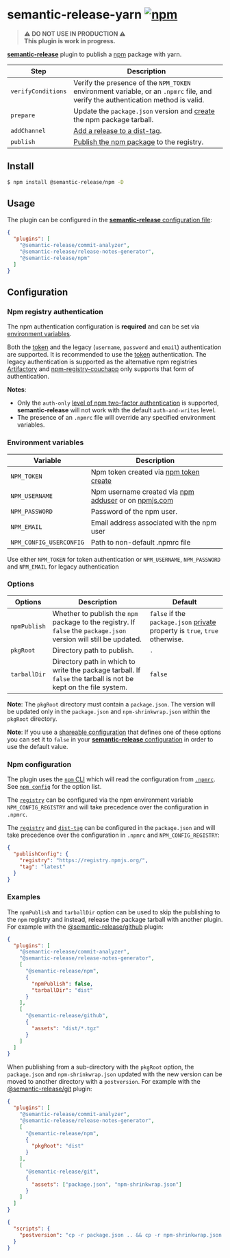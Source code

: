 # semantic-release-yarn [![npm](https://img.shields.io/npm/v/semantic-release-yarn)](https://www.npmjs.com/package/semantic-release-yarn)

> **⚠️ DO NOT USE IN PRODUCTION ⚠️**  
> **This plugin is work in progress.**

[**semantic-release**](https://github.com/semantic-release/semantic-release)
plugin to publish a [npm](https://www.npmjs.com) package with yarn.

| Step               | Description                                                                                                                      |
| ------------------ | -------------------------------------------------------------------------------------------------------------------------------- |
| `verifyConditions` | Verify the presence of the `NPM_TOKEN` environment variable, or an `.npmrc` file, and verify the authentication method is valid. |
| `prepare`          | Update the `package.json` version and [create](https://docs.npmjs.com/cli/pack) the npm package tarball.                         |
| `addChannel`       | [Add a release to a dist-tag](https://docs.npmjs.com/cli/dist-tag).                                                              |
| `publish`          | [Publish the npm package](https://docs.npmjs.com/cli/publish) to the registry.                                                   |

## Install

```bash
$ npm install @semantic-release/npm -D
```

## Usage

The plugin can be configured in the
[**semantic-release** configuration file](https://github.com/semantic-release/semantic-release/blob/master/docs/usage/configuration.md#configuration):

```json
{
  "plugins": [
    "@semantic-release/commit-analyzer",
    "@semantic-release/release-notes-generator",
    "@semantic-release/npm"
  ]
}
```

## Configuration

### Npm registry authentication

The npm authentication configuration is **required** and can be set via
[environment variables](#environment-variables).

Both the [token](https://docs.npmjs.com/getting-started/working_with_tokens) and
the legacy (`username`, `password` and `email`) authentication are supported. It
is recommended to use the
[token](https://docs.npmjs.com/getting-started/working_with_tokens)
authentication. The legacy authentication is supported as the alternative npm
registries [Artifactory](https://www.jfrog.com/open-source/#os-arti) and
[npm-registry-couchapp](https://github.com/npm/npm-registry-couchapp) only
supports that form of authentication.

**Notes**:

- Only the
  `auth-only` [level of npm two-factor authentication](https://docs.npmjs.com/getting-started/using-two-factor-authentication#levels-of-authentication)
  is supported, **semantic-release** will not work with the default
  `auth-and-writes` level.
- The presence of an `.npmrc` file will override any specified environment
  variables.

### Environment variables

| Variable                | Description                                                                                                                   |
| ----------------------- | ----------------------------------------------------------------------------------------------------------------------------- |
| `NPM_TOKEN`             | Npm token created via [npm token create](https://docs.npmjs.com/getting-started/working_with_tokens#how-to-create-new-tokens) |
| `NPM_USERNAME`          | Npm username created via [npm adduser](https://docs.npmjs.com/cli/adduser) or on [npmjs.com](https://www.npmjs.com)           |
| `NPM_PASSWORD`          | Password of the npm user.                                                                                                     |
| `NPM_EMAIL`             | Email address associated with the npm user                                                                                    |
| `NPM_CONFIG_USERCONFIG` | Path to non-default .npmrc file                                                                                               |

Use either `NPM_TOKEN` for token authentication or `NPM_USERNAME`,
`NPM_PASSWORD` and `NPM_EMAIL` for legacy authentication

### Options

| Options      | Description                                                                                                        | Default                                                                                                                          |
| ------------ | ------------------------------------------------------------------------------------------------------------------ | -------------------------------------------------------------------------------------------------------------------------------- |
| `npmPublish` | Whether to publish the `npm` package to the registry. If `false` the `package.json` version will still be updated. | `false` if the `package.json` [private](https://docs.npmjs.com/files/package.json#private) property is `true`, `true` otherwise. |
| `pkgRoot`    | Directory path to publish.                                                                                         | `.`                                                                                                                              |
| `tarballDir` | Directory path in which to write the package tarball. If `false` the tarball is not be kept on the file system.    | `false`                                                                                                                          |

**Note**: The `pkgRoot` directory must contain a `package.json`. The version
will be updated only in the `package.json` and `npm-shrinkwrap.json` within the
`pkgRoot` directory.

**Note**: If you use a
[shareable configuration](https://github.com/semantic-release/semantic-release/blob/master/docs/usage/shareable-configurations.md#shareable-configurations)
that defines one of these options you can set it to `false` in your
[**semantic-release** configuration](https://github.com/semantic-release/semantic-release/blob/master/docs/usage/configuration.md#configuration)
in order to use the default value.

### Npm configuration

The plugin uses the [`npm` CLI](https://github.com/npm/cli) which will read the
configuration from [`.npmrc`](https://docs.npmjs.com/files/npmrc). See
[`npm config`](https://docs.npmjs.com/misc/config) for the option list.

The [`registry`](https://docs.npmjs.com/misc/registry) can be configured via the
npm environment variable `NPM_CONFIG_REGISTRY` and will take precedence over the
configuration in `.npmrc`.

The [`registry`](https://docs.npmjs.com/misc/registry) and
[`dist-tag`](https://docs.npmjs.com/cli/dist-tag) can be configured in the
`package.json` and will take precedence over the configuration in `.npmrc` and
`NPM_CONFIG_REGISTRY`:

```json
{
  "publishConfig": {
    "registry": "https://registry.npmjs.org/",
    "tag": "latest"
  }
}
```

### Examples

The `npmPublish` and `tarballDir` option can be used to skip the publishing to
the `npm` registry and instead, release the package tarball with another plugin.
For example with the
[@semantic-release/github](https://github.com/semantic-release/github) plugin:

```json
{
  "plugins": [
    "@semantic-release/commit-analyzer",
    "@semantic-release/release-notes-generator",
    [
      "@semantic-release/npm",
      {
        "npmPublish": false,
        "tarballDir": "dist"
      }
    ],
    [
      "@semantic-release/github",
      {
        "assets": "dist/*.tgz"
      }
    ]
  ]
}
```

When publishing from a sub-directory with the `pkgRoot` option, the
`package.json` and `npm-shrinkwrap.json` updated with the new version can be
moved to another directory with a `postversion`. For example with the
[@semantic-release/git](https://github.com/semantic-release/git) plugin:

```json
{
  "plugins": [
    "@semantic-release/commit-analyzer",
    "@semantic-release/release-notes-generator",
    [
      "@semantic-release/npm",
      {
        "pkgRoot": "dist"
      }
    ],
    [
      "@semantic-release/git",
      {
        "assets": ["package.json", "npm-shrinkwrap.json"]
      }
    ]
  ]
}
```

```json
{
  "scripts": {
    "postversion": "cp -r package.json .. && cp -r npm-shrinkwrap.json .."
  }
}
```
